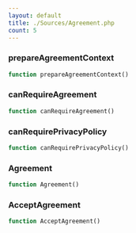 ```yaml
---
layout: default
title: ./Sources/Agreement.php
count: 5
---
```


### prepareAgreementContext

```php
function prepareAgreementContext()
```
### canRequireAgreement

```php
function canRequireAgreement()
```
### canRequirePrivacyPolicy

```php
function canRequirePrivacyPolicy()
```
### Agreement

```php
function Agreement()
```
### AcceptAgreement

```php
function AcceptAgreement()
```
